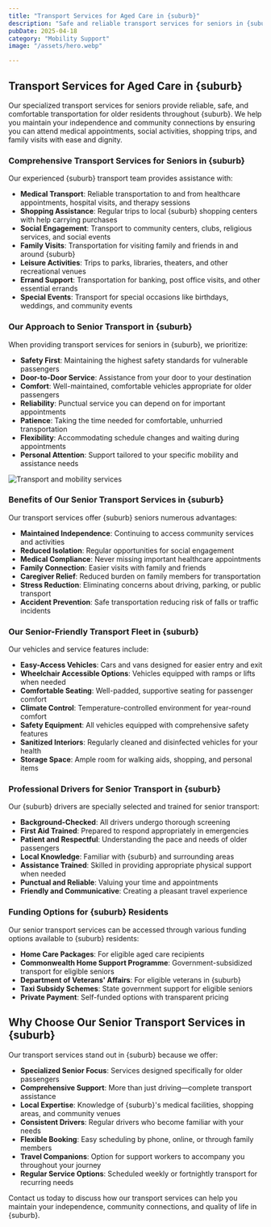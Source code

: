 ```yaml
---
title: "Transport Services for Aged Care in {suburb}"
description: "Safe and reliable transport services for seniors in {suburb}. Our professional drivers and comfortable vehicles provide convenient transportation to medical appointments, shopping trips, social activities, and more."
pubDate: 2025-04-18
category: "Mobility Support"
image: "/assets/hero.webp"

---
```


## Transport Services for Aged Care in {suburb}

Our specialized transport services for seniors provide reliable, safe, and comfortable transportation for older residents throughout {suburb}. We help you maintain your independence and community connections by ensuring you can attend medical appointments, social activities, shopping trips, and family visits with ease and dignity.

### Comprehensive Transport Services for Seniors in {suburb}

Our experienced {suburb} transport team provides assistance with:

- **Medical Transport**: Reliable transportation to and from healthcare appointments, hospital visits, and therapy sessions
- **Shopping Assistance**: Regular trips to local {suburb} shopping centers with help carrying purchases
- **Social Engagement**: Transport to community centers, clubs, religious services, and social events
- **Family Visits**: Transportation for visiting family and friends in and around {suburb}
- **Leisure Activities**: Trips to parks, libraries, theaters, and other recreational venues
- **Errand Support**: Transportation for banking, post office visits, and other essential errands
- **Special Events**: Transport for special occasions like birthdays, weddings, and community events

### Our Approach to Senior Transport in {suburb}

When providing transport services for seniors in {suburb}, we prioritize:

- **Safety First**: Maintaining the highest safety standards for vulnerable passengers
- **Door-to-Door Service**: Assistance from your door to your destination
- **Comfort**: Well-maintained, comfortable vehicles appropriate for older passengers
- **Reliability**: Punctual service you can depend on for important appointments
- **Patience**: Taking the time needed for comfortable, unhurried transportation
- **Flexibility**: Accommodating schedule changes and waiting during appointments
- **Personal Attention**: Support tailored to your specific mobility and assistance needs

![Transport and mobility services](/assets/sydney.webp)

### Benefits of Our Senior Transport Services in {suburb}

Our transport services offer {suburb} seniors numerous advantages:

- **Maintained Independence**: Continuing to access community services and activities
- **Reduced Isolation**: Regular opportunities for social engagement
- **Medical Compliance**: Never missing important healthcare appointments
- **Family Connection**: Easier visits with family and friends
- **Caregiver Relief**: Reduced burden on family members for transportation
- **Stress Reduction**: Eliminating concerns about driving, parking, or public transport
- **Accident Prevention**: Safe transportation reducing risk of falls or traffic incidents

### Our Senior-Friendly Transport Fleet in {suburb}

Our vehicles and service features include:

- **Easy-Access Vehicles**: Cars and vans designed for easier entry and exit
- **Wheelchair Accessible Options**: Vehicles equipped with ramps or lifts when needed
- **Comfortable Seating**: Well-padded, supportive seating for passenger comfort
- **Climate Control**: Temperature-controlled environment for year-round comfort
- **Safety Equipment**: All vehicles equipped with comprehensive safety features
- **Sanitized Interiors**: Regularly cleaned and disinfected vehicles for your health
- **Storage Space**: Ample room for walking aids, shopping, and personal items

### Professional Drivers for Senior Transport in {suburb}

Our {suburb} drivers are specially selected and trained for senior transport:

- **Background-Checked**: All drivers undergo thorough screening
- **First Aid Trained**: Prepared to respond appropriately in emergencies
- **Patient and Respectful**: Understanding the pace and needs of older passengers
- **Local Knowledge**: Familiar with {suburb} and surrounding areas
- **Assistance Trained**: Skilled in providing appropriate physical support when needed
- **Punctual and Reliable**: Valuing your time and appointments
- **Friendly and Communicative**: Creating a pleasant travel experience

### Funding Options for {suburb} Residents

Our senior transport services can be accessed through various funding options available to {suburb} residents:

- **Home Care Packages**: For eligible aged care recipients
- **Commonwealth Home Support Programme**: Government-subsidized transport for eligible seniors
- **Department of Veterans' Affairs**: For eligible veterans in {suburb}
- **Taxi Subsidy Schemes**: State government support for eligible seniors
- **Private Payment**: Self-funded options with transparent pricing

## Why Choose Our Senior Transport Services in {suburb}

Our transport services stand out in {suburb} because we offer:

- **Specialized Senior Focus**: Services designed specifically for older passengers
- **Comprehensive Support**: More than just driving—complete transport assistance
- **Local Expertise**: Knowledge of {suburb}'s medical facilities, shopping areas, and community venues
- **Consistent Drivers**: Regular drivers who become familiar with your needs
- **Flexible Booking**: Easy scheduling by phone, online, or through family members
- **Travel Companions**: Option for support workers to accompany you throughout your journey
- **Regular Service Options**: Scheduled weekly or fortnightly transport for recurring needs

Contact us today to discuss how our transport services can help you maintain your independence, community connections, and quality of life in {suburb}. 